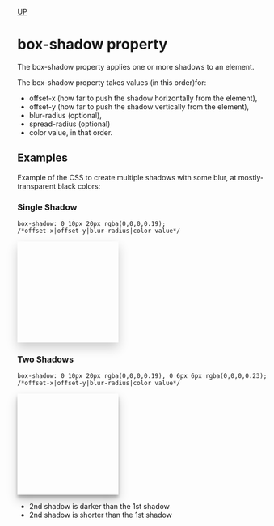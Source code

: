 [UP](./index.md)

# box-shadow property
The box-shadow property applies one or more shadows to an element.

The box-shadow property takes values (in this order)for:
- offset-x (how far to push the shadow horizontally from the element), 
- offset-y (how far to push the shadow vertically from the element), 
- blur-radius (optional), 
- spread-radius (optional)
- color value, in that order. 

## Examples
Example of the CSS to create multiple shadows with some blur, at mostly-transparent black colors:  

### Single Shadow

	box-shadow: 0 10px 20px rgba(0,0,0,0.19);
	/*offset-x|offset-y|blur-radius|color value*/

<div style="width:200px;height:200px;box-shadow: 0 10px 20px rgba(0,0,0,0.19);"></div>

### Two Shadows

	box-shadow: 0 10px 20px rgba(0,0,0,0.19), 0 6px 6px rgba(0,0,0,0.23);
	/*offset-x|offset-y|blur-radius|color value*/

<div style="width:200px;height:200px;box-shadow: 0 10px 20px rgba(0,0,0,0.19), 0 6px 6px rgba(0,0,0,0.23);"></div> 

- 2nd shadow is darker than the 1st shadow
- 2nd shadow is shorter than the 1st shadow